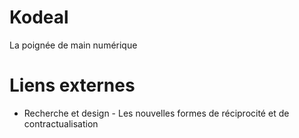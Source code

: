# Kodeal
La poignée de main numérique

# Liens externes
- Recherche et design - Les nouvelles formes de réciprocité et de contractualisation
